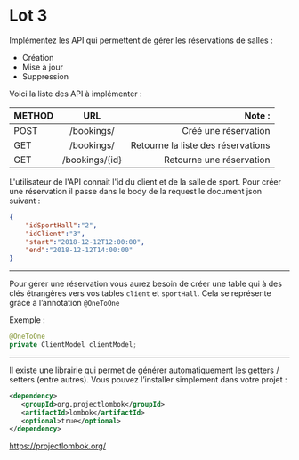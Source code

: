 # Lot 3

Implémentez les API qui permettent de gérer les réservations de salles :
* Création 
* Mise à jour
* Suppression

Voici la liste des API à implémenter :

| METHOD        | URL           | Note :  |
| ------------- |:-------------:| -----:|
| POST     | /bookings/ | Créé une réservation |
| GET      | /bookings/      |   Retourne la liste des réservations |
| GET | /bookings/{id}      |    Retourne une réservation |

L'utilisateur de l'API connait l'id du client et de la salle de sport. Pour créer une réservation il passe dans le body de la request le document json suivant :

```json
{
	"idSportHall":"2",
	"idClient":"3",
	"start":"2018-12-12T12:00:00",
	"end":"2018-12-12T14:00:00"
}
```

---

Pour gérer une réservation vous aurez besoin de créer une table qui à des clés étrangères vers vos tables `client` et `sportHall`. Cela se représente grâce à l’annotation `@OneToOne`

Exemple :

```java
@OneToOne
private ClientModel clientModel;
```

---

Il existe une librairie qui permet de générer automatiquement les getters / setters (entre autres). Vous pouvez l’installer simplement dans votre projet : 

```xml
<dependency>
   <groupId>org.projectlombok</groupId>
   <artifactId>lombok</artifactId>
   <optional>true</optional>
</dependency>
```

https://projectlombok.org/
